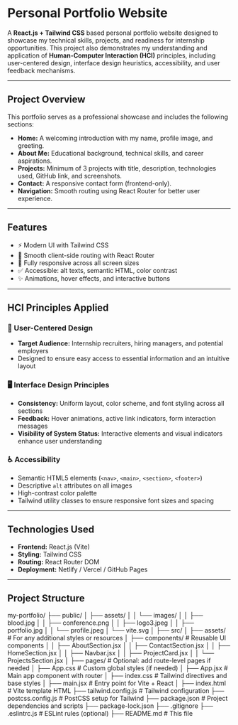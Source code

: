 # Personal Portfolio Website

A **React.js + Tailwind CSS** based personal portfolio website designed to showcase my technical skills, projects, and readiness for internship opportunities. This project also demonstrates my understanding and application of **Human-Computer Interaction (HCI)** principles, including user-centered design, interface design heuristics, accessibility, and user feedback mechanisms.

---


## Project Overview

This portfolio serves as a professional showcase and includes the following sections:

- **Home:** A welcoming introduction with my name, profile image, and greeting.
- **About Me:** Educational background, technical skills, and career aspirations.
- **Projects:** Minimum of 3 projects with title, description, technologies used, GitHub link, and screenshots.
- **Contact:** A responsive contact form (frontend-only).
- **Navigation:** Smooth routing using React Router for better user experience.

---

## Features

- ⚡ Modern UI with Tailwind CSS
- 🔀 Smooth client-side routing with React Router
- 📱 Fully responsive across all screen sizes
- ✅ Accessible: alt texts, semantic HTML, color contrast
- ✨ Animations, hover effects, and interactive buttons

---

## HCI Principles Applied

### 🧠 User-Centered Design

- **Target Audience:** Internship recruiters, hiring managers, and potential employers
- Designed to ensure easy access to essential information and an intuitive layout

### 🖥️ Interface Design Principles

- **Consistency:** Uniform layout, color scheme, and font styling across all sections
- **Feedback:** Hover animations, active link indicators, form interaction messages
- **Visibility of System Status:** Interactive elements and visual indicators enhance user understanding

### ♿ Accessibility

- Semantic HTML5 elements (`<nav>`, `<main>`, `<section>`, `<footer>`)
- Descriptive `alt` attributes on all images
- High-contrast color palette
- Tailwind utility classes to ensure responsive font sizes and spacing

---

## Technologies Used

- **Frontend:** React.js (Vite)
- **Styling:** Tailwind CSS
- **Routing:** React Router DOM
- **Deployment:** Netlify / Vercel / GitHub Pages

---

## Project Structure

my-portfolio/
├── public/
│   ├── assets/
│   │   └── images/
│   │       ├── blood.jpg
│   │       ├── conference.png
│   │       ├── logo3.jpeg
│   │       ├── portfolio.jpg
│   │       └── profile.jpeg
│   └── vite.svg
│
├── src/
│   ├── assets/                 # For any additional styles or resources
│   ├── components/             # Reusable UI components
│   │   ├── AboutSection.jsx
│   │   ├── ContactSection.jsx
│   │   ├── HomeSection.jsx
│   │   ├── Navbar.jsx
│   │   ├── ProjectCard.jsx
│   │   └── ProjectsSection.jsx
│   ├── pages/                  # Optional: add route-level pages if needed
│   ├── App.css                 # Custom global styles (if needed)
│   ├── App.jsx                 # Main app component with router
│   ├── index.css               # Tailwind directives and base styles
│   ├── main.jsx                # Entry point for Vite + React
│
├── index.html                  # Vite template HTML
├── tailwind.config.js          # Tailwind configuration
├── postcss.config.js           # PostCSS setup for Tailwind
├── package.json                # Project dependencies and scripts
├── package-lock.json
├── .gitignore
├── .eslintrc.js                # ESLint rules (optional)
├── README.md                   # This file


